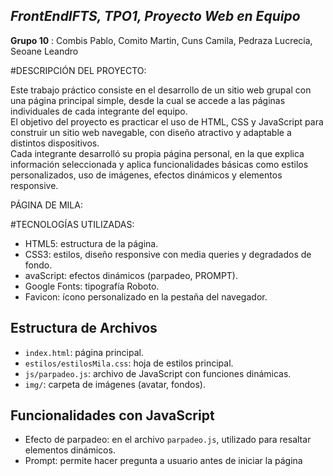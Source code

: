 ## ***FrontEndIFTS, TPO1, Proyecto Web en Equipo***
**Grupo 10** : Combis Pablo, Comito Martin, Cuns Camila, Pedraza Lucrecia, Seoane Leandro 

#DESCRIPCIÓN DEL PROYECTO:

Este trabajo práctico consiste en el desarrollo de un sitio web grupal con una página principal simple, desde la cual se accede a las páginas individuales de cada integrante del equipo.  
El objetivo del proyecto es practicar el uso de HTML, CSS y JavaScript para construir un sitio web navegable, con diseño atractivo y adaptable a distintos dispositivos.  
Cada integrante desarrolló su propia página personal, en la que explica información seleccionada y aplica funcionalidades básicas como estilos personalizados, uso de imágenes, efectos dinámicos y elementos responsive.






PÁGINA DE MILA:

#TECNOLOGÍAS UTILIZADAS:
- HTML5: estructura de la página.  
- CSS3: estilos, diseño responsive con media queries y degradados de fondo.  
- avaScript: efectos dinámicos (parpadeo, PROMPT).  
- Google Fonts: tipografía Roboto.  
- Favicon: ícono personalizado en la pestaña del navegador.  

## Estructura de Archivos
- `index.html`: página principal.  
- `estilos/estilosMila.css`: hoja de estilos principal.  
- `js/parpadeo.js`: archivo de JavaScript con funciones dinámicas.  
- `img/`: carpeta de imágenes (avatar, fondos).  

## Funcionalidades con JavaScript
- Efecto de parpadeo: en el archivo `parpadeo.js`, utilizado para resaltar elementos dinámicos.  
- Prompt: permite hacer pregunta a usuario antes de iniciar la página  

 






